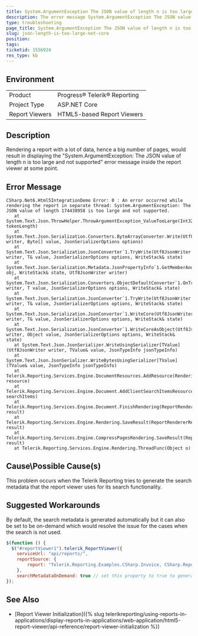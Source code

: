 ```yaml
---
title: System.ArgumentException The JSON value of length n is too large and not supported
description: The error message System.ArgumentException The JSON value of length n is too large and not supported is displayed in the report viewer 
type: troubleshooting
page_title: System.ArgumentException The JSON value of length n is too large and not supported
slug: json-length-is-too-large-net-core
position: 
tags: 
ticketid: 1556924
res_type: kb
---
```


## Environment
<table>
	<tbody>
		<tr>
			<td>Product</td>
			<td>Progress® Telerik® Reporting</td>
		</tr>
		<tr>
			<td>Project Type</td>
			<td>ASP.NET Core</td>
		</tr>
		<tr>
			<td>Report Viewers</td>
			<td>HTML5-based Report Viewers</td>
		</tr>
	</tbody>
</table>


## Description

Rendering a report with a lot of data, hence a big number of pages, would result in displaying the "System.ArgumentException: The JSON value of length n is too large and not supported" error message inside the report viewer at some point.

## Error Message

````
CSharp.Net6.Html5IntegrationDemo Error: 0 : An error occurred while rendering the report in separate thread: System.ArgumentException: The JSON value of length 174438958 is too large and not supported.
   at System.Text.Json.ThrowHelper.ThrowArgumentException_ValueTooLarge(Int32 tokenLength)
   at System.Text.Json.Serialization.Converters.ByteArrayConverter.Write(Utf8JsonWriter writer, Byte[] value, JsonSerializerOptions options)
   at System.Text.Json.Serialization.JsonConverter`1.TryWrite(Utf8JsonWriter writer, T& value, JsonSerializerOptions options, WriteStack& state)
   at System.Text.Json.Serialization.Metadata.JsonPropertyInfo`1.GetMemberAndWriteJson(Object obj, WriteStack& state, Utf8JsonWriter writer)
   at System.Text.Json.Serialization.Converters.ObjectDefaultConverter`1.OnTryWrite(Utf8JsonWriter writer, T value, JsonSerializerOptions options, WriteStack& state)
   at System.Text.Json.Serialization.JsonConverter`1.TryWrite(Utf8JsonWriter writer, T& value, JsonSerializerOptions options, WriteStack& state)
   at System.Text.Json.Serialization.JsonConverter`1.WriteCore(Utf8JsonWriter writer, T& value, JsonSerializerOptions options, WriteStack& state)
   at System.Text.Json.Serialization.JsonConverter`1.WriteCoreAsObject(Utf8JsonWriter writer, Object value, JsonSerializerOptions options, WriteStack& state)
   at System.Text.Json.JsonSerializer.WriteUsingSerializer[TValue](Utf8JsonWriter writer, TValue& value, JsonTypeInfo jsonTypeInfo)
   at System.Text.Json.JsonSerializer.WriteBytesUsingSerializer[TValue](TValue& value, JsonTypeInfo jsonTypeInfo)
   at Telerik.Reporting.Services.Engine.DocumentResources.AddResource(RenderingResource resource)
   at Telerik.Reporting.Services.Engine.Document.AddClientSearchItemsResource(IList searchItems)
   at Telerik.Reporting.Services.Engine.Document.FinishRendering(ReportRendererResult result)
   at Telerik.Reporting.Services.Engine.Rendering.SaveResult(ReportRendererResult result)
   at Telerik.Reporting.Services.Engine.CompressPagesRendering.SaveResult(ReportRendererResult result)
   at Telerik.Reporting.Services.Engine.Rendering.ThreadFunc(Object o)
````

## Cause\Possible Cause(s)

This problem occurs when the Telerik Reporting tries to generate the search metadata that the report viewer uses for its search functionality.

## Suggested Workarounds

By default, the search metadata is generated automatically but it can also be set to be on-demand which would resolve the issue for the cases when the search is not used.

````js
$(function () {
  $("#reportViewer1").telerik_ReportViewer({
    serviceUrl: "api/reports/",
    reportSource: {
        report: "Telerik.Reporting.Examples.CSharp.Invoice, CSharp.ReportLibrary"
    },
    searchMetadataOnDemand: true // set this property to true to generate the search metadata only when needed
});
````

## See Also

* [Report Viewer Initialization]({% slug telerikreporting/using-reports-in-applications/display-reports-in-applications/web-application/html5-report-viewer/api-reference/report-viewer-initialization %})
